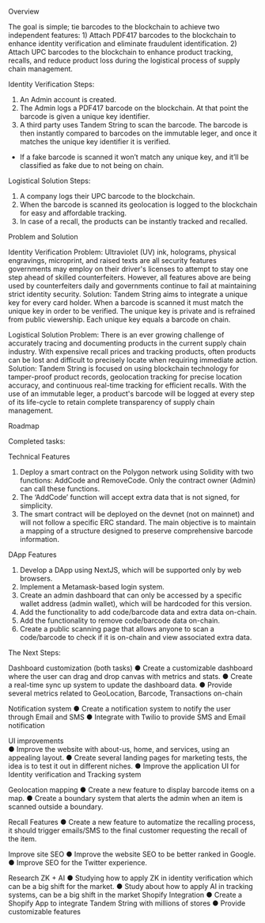 Overview

The goal is simple; tie barcodes to the blockchain to achieve two independent features: 1) Attach PDF417 barcodes to the blockchain to enhance identity verification and eliminate fraudulent identification. 2) Attach UPC barcodes to the blockchain to enhance product tracking, recalls, and reduce product loss during the logistical process of supply chain management.

Identity Verification Steps:
1. An Admin account is created.
2. The Admin logs a PDF417 barcode on the blockchain. At that point the barcode is given
a unique key identifier.
3. A third party uses Tandem String to scan the barcode. The barcode is then instantly
compared to barcodes on the immutable leger, and once it matches the unique key identifier it is verified.
- If a fake barcode is scanned it won’t match any unique key, and it’ll be classified as fake due to not being on chain.


Logistical Solution Steps:
1. A company logs their UPC barcode to the blockchain.
2. When the barcode is scanned its geolocation is logged to the blockchain for easy and
affordable tracking.
3. In case of a recall, the products can be instantly tracked and recalled.



Problem and Solution

Identity Verification
Problem: Ultraviolet (UV) ink, holograms, physical engravings, microprint, and raised texts are all security features governments may employ on their driver's licenses to attempt to stay one step ahead of skilled counterfeiters. However, all features above are being used by counterfeiters daily and governments continue to fail at maintaining strict identity security.
Solution: Tandem String aims to integrate a unique key for every card holder. When a barcode is scanned it must match the unique key in order to be verified. The unique key is private and is refrained from public viewership. Each unique key equals a barcode on chain.

Logistical Solution
Problem: There is an ever growing challenge of accurately tracing and documenting products in the current supply chain industry. With expensive recall prices and tracking products, often products can be lost and difficult to precisely locate when requiring immediate action.
Solution: Tandem String is focused on using blockchain technology for tamper-proof product records, geolocation tracking for precise location accuracy, and continuous real-time tracking for efficient recalls. With the use of an immutable leger, a product's barcode will be logged at every step of its life-cycle to retain complete transparency of supply chain management.



Roadmap

Completed tasks:

Technical Features
1. Deploy a smart contract on the Polygon network using Solidity with two functions: AddCode and RemoveCode. Only the contract owner (Admin) can call these functions.
2. The ‘AddCode’ function will accept extra data that is not signed, for simplicity.
3. The smart contract will be deployed on the devnet (not on mainnet) and will not follow a
specific ERC standard. The main objective is to maintain a mapping of a structure designed to preserve comprehensive barcode information.

DApp Features
1. Develop a DApp using NextJS, which will be supported only by web browsers.
2. Implement a Metamask-based login system.
3. Create an admin dashboard that can only be accessed by a specific wallet address (admin
wallet), which will be hardcoded for this version.
4. Add the functionality to add code/barcode data and extra data on-chain.
5. Add the functionality to remove code/barcode data on-chain.
6. Create a public scanning page that allows anyone to scan a code/barcode to check if it is
on-chain and view associated extra data.

The Next Steps:

Dashboard customization (both tasks)
● Create a customizable dashboard where the user can drag and drop canvas with metrics and stats.
● Create a real-time sync up system to update the dashboard data.
● Provide several metrics related to GeoLocation, Barcode, Transactions on-chain

Notification system
● Create a notification system to notify the user through Email and SMS
● Integrate with Twilio to provide SMS and Email notification

UI improvements  
● Improve the website with about-us, home, and services, using an appealing layout.
● Create several landing pages for marketing tests, the idea is to test it out in different
niches.
● Improve the application UI for Identity verification and Tracking system

Geolocation mapping
● Create a new feature to display barcode items on a map.
● Create a boundary system that alerts the admin when an item is scanned outside a
boundary.

Recall Features
● Create a new feature to automatize the recalling process, it should trigger emails/SMS to the final customer requesting the recall of the item.

Improve site SEO
● Improve the website SEO to be better ranked in Google.
● Improve SEO for the Twitter experience.

Research ZK + AI
● Studying how to apply ZK in identity verification which can be a big shift for the market.
● Study about how to apply AI in tracking systems, can be a big shift in the market Shopify Integration
● Create a Shopify App to integrate Tandem String with millions of stores
● Provide customizable features
